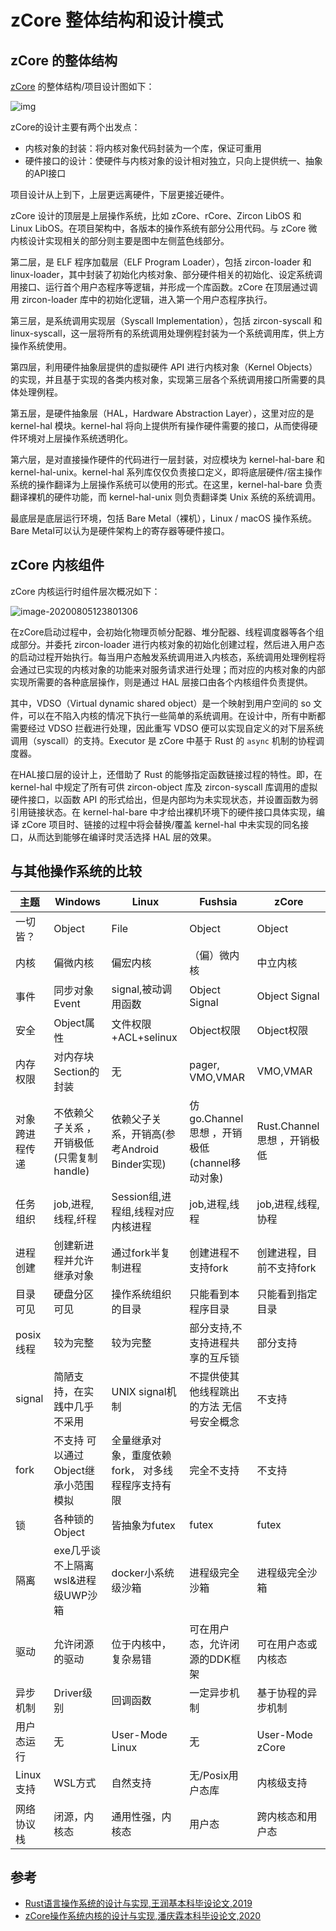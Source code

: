 # zCore 整体结构和设计模式



## zCore 的整体结构

[zCore](https://github.com/rcore-os/zCore) 的整体结构/项目设计图如下：

![img](zcore-intro/structure.svg)

zCore的设计主要有两个出发点：

- 内核对象的封装：将内核对象代码封装为一个库，保证可重用
- 硬件接口的设计：使硬件与内核对象的设计相对独立，只向上提供统一、抽象的API接口

项目设计从上到下，上层更远离硬件，下层更接近硬件。

zCore 设计的顶层是上层操作系统，比如 zCore、rCore、Zircon LibOS 和 Linux LibOS。在项目架构中，各版本的操作系统有部分公用代码。与 zCore 微内核设计实现相关的部分则主要是图中左侧蓝色线部分。

第二层，是 ELF 程序加载层（ELF Program Loader），包括 zircon-loader 和 linux-loader，其中封装了初始化内核对象、部分硬件相关的初始化、设定系统调用接口、运行首个用户态程序等逻辑，并形成一个库函数。zCore 在顶层通过调用 zircon-loader 库中的初始化逻辑，进入第一个用户态程序执行。

第三层，是系统调用实现层（Syscall Implementation），包括 zircon-syscall 和 linux-syscall，这一层将所有的系统调用处理例程封装为一个系统调用库，供上方操作系统使用。

第四层，利用硬件抽象层提供的虚拟硬件 API 进行内核对象（Kernel Objects）的实现，并且基于实现的各类内核对象，实现第三层各个系统调用接口所需要的具体处理例程。

第五层，是硬件抽象层（HAL，Hardware Abstraction Layer），这里对应的是 kernel-hal 模块。kernel-hal 将向上提供所有操作硬件需要的接口，从而使得硬件环境对上层操作系统透明化。

第六层，是对直接操作硬件的代码进行一层封装，对应模块为 kernel-hal-bare 和 kernel-hal-unix。kernel-hal 系列库仅仅负责接口定义，即将底层硬件/宿主操作系统的操作翻译为上层操作系统可以使用的形式。在这里，kernel-hal-bare 负责翻译裸机的硬件功能，而 kernel-hal-unix 则负责翻译类 Unix 系统的系统调用。

最底层是底层运行环境，包括 Bare Metal（裸机），Linux / macOS 操作系统。Bare Metal可以认为是硬件架构上的寄存器等硬件接口。

## zCore 内核组件

zCore 内核运行时组件层次概况如下：

![image-20200805123801306](zcore-intro/image-20200805123801306.png)

在zCore启动过程中，会初始化物理页帧分配器、堆分配器、线程调度器等各个组成部分。并委托 zircon-­loader 进行内核对象的初始化创建过程，然后进入用户态的启动过程开始执行。每当用户态触发系统调用进入内核态，系统调用处理例程将会通过已实现的内核对象的功能来对服务请求进行处理；而对应的内核对象的内部实现所需要的各种底层操作，则是通过 HAL 层接口由各个内核组件负责提供。

其中，VDSO（Virtual dynamic shared object）是一个映射到用户空间的 so 文件，可以在不陷入内核的情况下执行一些简单的系统调用。在设计中，所有中断都需要经过 VDSO 拦截进行处理，因此重写 VDSO 便可以实现自定义的对下层系统调用（syscall）的支持。Executor 是 zCore 中基于 Rust 的 `async` 机制的协程调度器。

在HAL接口层的设计上，还借助了 Rust 的能够指定函数链接过程的特性。即，在 kernel-­hal 中规定了所有可供 zircon­-object 库及 zircon-­syscall 库调用的虚拟硬件接口，以函数 API 的形式给出，但是内部均为未实现状态，并设置函数为弱引用链接状态。在 kernel­-hal-­bare 中才给出裸机环境下的硬件接口具体实现，编译 zCore 项目时、链接的过程中将会替换/覆盖 kernel-­hal 中未实现的同名接口，从而达到能够在编译时灵活选择 HAL 层的效果。



## 与其他操作系统的比较

| 主题           | Windows                                   | Linux                                             | Fushsia                                      | zCore                       |
| -------------- | ----------------------------------------- | ------------------------------------------------- | -------------------------------------------- | --------------------------- |
| 一切皆？       | Object                                    | File                                              | Object                                       | Object                      |
| 内核           | 偏微内核                                  | 偏宏内核                                          | （偏）微内核                                 | 中立内核                    |
| 事件           | 同步对象Event                             | signal,被动调用函数                               | Object Signal                                | Object Signal               |
| 安全           | Object属性                                | 文件权限+ACL+selinux                              | Object权限                                   | Object权限                  |
| 内存权限       | 对内存块Section的封装                     | 无                                                | pager, VMO,VMAR                              | VMO,VMAR                    |
| 对象跨进程传递 | 不依赖父子关系 ，开销极低(只需复制handle) | 依赖父子关系，开销高(参考Android Binder实现)      | 仿go.Channel思想 ，开销极低(channel移动对象) | Rust.Channel思想 ，开销极低 |
| 任务组织       | job,进程,线程,纤程                        | Session组,进程组,线程对应内核进程                 | job,进程,线程                                | job,进程,线程,协程          |
| 进程创建       | 创建新进程并允许继承对象                  | 通过fork半复制进程                                | 创建进程不支持fork                           | 创建进程，目前不支持fork    |
| 目录可见       | 硬盘分区可见                              | 操作系统组织的目录                                | 只能看到本程序目录                           | 只能看到指定目录            |
| posix线程      | 较为完整                                  | 较为完整                                          | 部分支持,不支持进程共享的互斥锁              | 部分支持                    |
| signal         | 简陋支持，在实践中几乎不采用              | UNIX signal机制                                   | 不提供使其他线程跳出的方法 无信号安全概念    | 不支持                      |
| fork           | 不支持 可以通过Object继承小范围模拟       | 全量继承对象，重度依赖fork， 对多线程程序支持有限 | 完全不支持                                   | 不支持                      |
| 锁             | 各种锁的Object                            | 皆抽象为futex                                     | futex                                        | futex                       |
| 隔离           | exe几乎谈不上隔离 wsl&进程级UWP沙箱       | docker小系统级沙箱                                | 进程级完全沙箱                               | 进程级完全沙箱              |
| 驱动           | 允许闭源的驱动                            | 位于内核中，复杂易错                              | 可在用户态，允许闭源的DDK框架                | 可在用户态或内核态          |
| 异步机制       | Driver级别                                | 回调函数                                          | 一定异步机制                                 | 基于协程的异步机制          |
| 用户态运行     | 无                                        | User-Mode Linux                                   | 无                                           | User-Mode zCore             |
| Linux支持      | WSL方式                                   | 自然支持                                          | 无/Posix用户态库                             | 内核级支持                  |
| 网络协议栈     | 闭源，内核态                              | 通用性强，内核态                                  | 用户态                                       | 跨内核态和用户态            |



## 参考

-  [Rust语言操作系统的设计与实现,王润基本科毕设论文,2019](https://github.com/rcore-os/zCore/wiki/files/wrj-thesis.pdf) 
- [zCore操作系统内核的设计与实现,潘庆霖本科毕设论文,2020](https://github.com/rcore-os/zCore/wiki/files/pql-thesis.pdf) 